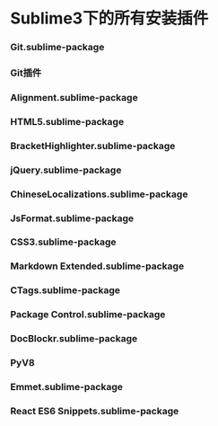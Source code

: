 # Sublime3下的所有安装插件

### Git.sublime-package
### Git插件

### Alignment.sublime-package                 

### HTML5.sublime-package

### BracketHighlighter.sublime-package        

### jQuery.sublime-package

### ChineseLocalizations.sublime-package      

### JsFormat.sublime-package

### CSS3.sublime-package                      

### Markdown Extended.sublime-package

### CTags.sublime-package                     

### Package Control.sublime-package

### DocBlockr.sublime-package                 

### PyV8

### Emmet.sublime-package                     

### React ES6 Snippets.sublime-package


